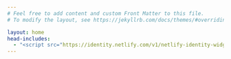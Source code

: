 ```yaml
---
# Feel free to add content and custom Front Matter to this file.
# To modify the layout, see https://jekyllrb.com/docs/themes/#overriding-theme-defaults

layout: home
head-includes:
  - "<script src="https://identity.netlify.com/v1/netlify-identity-widget.js"></script>" 
---
```

